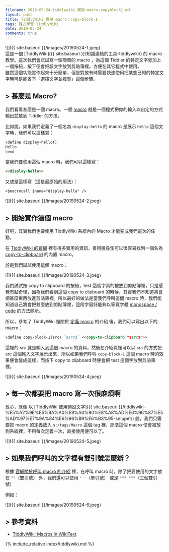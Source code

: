 ```yaml
---
filename: 2019-05-24-tiddlywiki-實用-macro-copyblock1.md
layout: post
title: TiddlyWiki 實用 macro：copy-block-1
tags: 程式學習 TiddlyWiki
date: 2019-05-24
comments: true
---
```


![]({{ site.baseurl }}/images/20190524-1.jpeg)  
這是一個 [TiddlyWiki]({{ site.baseurl }}/知識連結的工具-tiddlywiki/) 的 macro 教學。這次我們會試試寫一個簡單的 macro ，為這個 Tiddler 的特定文字旁加上一個按紐，按下便會把該文字放到剪貼簿裡。方便在其它程式中使用。  
雖然這個功能實作起來十分簡單，但是對放有時需要快速使用把某些已知的特定文字時可是能省下「選擇文字並複製」這個步驟。

## > 甚麼是 Macro?

我們看看甚麼是一個 macro。一個 [macro](https://tiddlywiki.com/static/Macros.html) 就是一個程式把你的輸入以自定的方式輸出並放到 Tiddler 的方法。

比如說，如果我們定義了一個名為 `display-hello` 的 macro 是展示 `Hello` 這個文字時，我們可以這樣寫：

```md
\define display-hello()
Hello
\end
```

當我們要使用這個 macro 時，我們可以這樣寫：

```md
<<display-hello>>
```

又或是這樣寫（這是最原始的用法）：

```md
<$macrocall $name="display-hello" />
```

![]({{ site.baseurl }}/images/20190524-2.jpeg)

## > 開始實作這個 macro

好吧，其實我們也要使用 TiddlyWiki 系統內的 Macro 才能完成我們這次的任務。

在 [TiddlyWiki 的官網](https://tiddlywiki.com/) 裡有得多實用的資訊，善用搜尋使可以很容易找到一個名為 [copy-to-clipboard](https://tiddlywiki.com/static/copy-to-clipboard%2520Macro.html) 的內置 macro。

於是我們試試使用這個 macro：

![]({{ site.baseurl }}/images/20190524-3.jpeg)

我們試試按 copy to clipboard 的按紐，test 這個字真的被放到剪貼簿裡，只是感覺有點奇怪，因為我們看到這個 copy to clipboard 的時候，其實我們不知道將會把甚麼東西放進剪貼簿裡。所以最好的做法是當我們呼叫這個 macro 時，我們能知道自己將會把甚麼放到剪貼簿裡，這段字最好能夠以等寛字體 [monospace / code](https://tiddlywiki.com/static/Formatting%2520in%2520WikiText.html) 的方法顯示。

所以，參考了 TiddlyWiki 裡關於 [定義 macro](https://tiddlywiki.com/static/MacroCallWidget.html) 的介紹 後，我們可以寫出以下的 macro：

```md
\define copy-block-1(src) `$src$` <<copy-to-clipboard "$src$">>
```

這裡的 src 就是輸入到這個 macro 的資料，然後在介紹頁裡可以以 $src$ 的方式把 src 這個輸入文字展示出來，所以如果我們呼叫 `copy-block-1` 這個 macro 時的效果便會變成這樣，而按下 copy to clipboard 時便會把 test 這個字放到剪貼簿裡。

![]({{ site.baseurl }}/images/20190524-4.jpeg)

## > 每一次都要把 macro 寫一次很麻煩啊

放心，就像 以 [TiddlyWiki 使用預設文字]({{ site.baseurl }}/tiddlywiki-%E5%A2%9E%E5%8A%A0%E9%A0%90%E8%A8%AD%E6%96%87%E5%AD%97%E7%9A%84%E6%96%B9%E6%B3%95-snippet/) 般，我們只需要把 macro 的定義放入 `$:/tags/Macro` 這個 tag 裡，那麼這個 macro 便會被放到系統裡，不用每次定義一次，直接使用便可以了。

![]({{ site.baseurl }}/images/20190524-5.jpeg)

## > 如果我們呼叫的文字裡有雙引號怎麼辦？

根據 [官網關於呼叫 macro 的介紹](https://tiddlywiki.com/static/Macro%2520Calls%2520in%2520WikiText.html) 裡，在呼叫 macro 時，除了把要使用的文字放在 `""`（雙引號） 外，我們還可以使用 `' '`（單引號） 或是 `""" """`（三個雙引號）

例如：

![]({{ site.baseurl }}/images/20190524-6.jpeg)


## > 參考資料

* [TiddlyWiki: Macros in WikiText](https://tiddlywiki.com/static/Macros%2520in%2520WikiText.html)


{% include_relative index/tiddlywiki.md %}